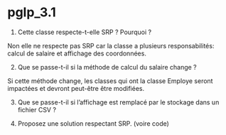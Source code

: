 # pglp_3.1

1. Cette classe respecte-t-elle SRP ? Pourquoi ?

Non elle ne respecte pas SRP car la classe a plusieurs responsabilités: calcul de salaire et affichage des coordonnées. 

2. Que se passe-t-il si la méthode de calcul du salaire change ?

Si cette méthode change, les classes qui ont la classe Employe seront impactées et devront peut-être être modifiées.

3. Que se passe-t-il si l’affichage est remplacé par le stockage dans un fichier CSV ?


4. Proposez une solution respectant SRP.
(voire code)
